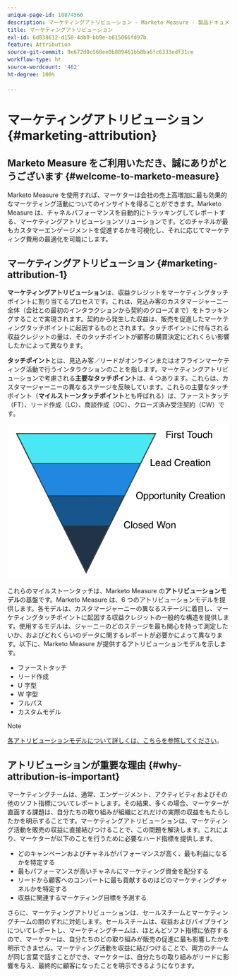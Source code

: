 ```yaml
---
unique-page-id: 18874566
description: マーケティングアトリビューション - Marketo Measure - 製品ドキュメント
title: マーケティングアトリビューション
exl-id: 6d838612-d158-4db0-bb9e-b615066fd97b
feature: Attribution
source-git-commit: 9e672d0c568ee0b889461bb8ba6fc6333edf31ce
workflow-type: ht
source-wordcount: '462'
ht-degree: 100%

---
```


# マーケティングアトリビューション {#marketing-attribution}

## Marketo Measure をご利用いただき、誠にありがとうございます {#welcome-to-marketo-measure}

Marketo Measure を使用すれば、マーケターは会社の売上高増加に最も効果的なマーケティング活動についてのインサイトを得ることができます。Marketo Measure は、チャネルパフォーマンスを自動的にトラッキングしてレポートする、マーケティングアトリビューションソリューションです。どのチャネルが最もカスタマーエンゲージメントを促進するかを可視化し、それに応じてマーケティング費用の最適化を可能にします。

## マーケティングアトリビューション {#marketing-attribution-1}

**マーケティングアトリビューション**&#x200B;は、収益クレジットをマーケティングタッチポイントに割り当てるプロセスです。これは、見込み客のカスタマージャーニー全体（会社との最初のインタラクションから契約のクローズまで）をトラッキングすることで実現されます。契約から発生した収益は、販売を促進したマーケティングタッチポイントに起因するものとされます。タッチポイントに付与される収益クレジットの量は、そのタッチポイントが顧客の購買決定にどれくらい影響したかによって異なります。

**タッチポイント**&#x200B;とは、見込み客／リードがオンラインまたはオフラインマーケティング活動で行うインタラクションのことを指します。マーケティングアトリビューションで考慮される&#x200B;**主要なタッチポイント**&#x200B;は、4 つあります。これらは、カスタマージャーニーの異なるステージを反映しています。これらの主要なタッチポイント（**マイルストーンタッチポイント**&#x200B;とも呼ばれる）は、ファーストタッチ（FT）、リード作成（LC）、商談作成（OC）、クローズ済み受注契約（CW）です。

![](assets/1.png)

これらのマイルストーンタッチは、Marketo Measure の&#x200B;**アトリビューションモデル**&#x200B;の基盤です。Marketo Measure は、6 つのアトリビューションモデルを提供します。各モデルは、カスタマージャーニーの異なるステージに着目し、マーケティングタッチポイントに起因する収益クレジットの一般的な構造を提供します。使用するモデルは、ジャーニーのどのステージを最も関心を持って測定したいか、およびどれくらいのデータに関するレポートが必要かによって異なります。以下に、Marketo Measure が提供するアトリビューションモデルを示します。

* ファーストタッチ
* リード作成
* U 字型
* W 字型
* フルパス
* カスタムモデル

>[!NOTE]
>
>[各アトリビューションモデルについて詳しくは、こちらを参照してください](/help/introduction-to-marketo-measure/overview-resources/marketo-measure-attribution-models.md)。

## アトリビューションが重要な理由 {#why-attribution-is-important}

マーケティングチームは、通常、エンゲージメント、アクティビティおよびその他のソフト指標についてレポートします。その結果、多くの場合、マーケターが直面する課題は、自分たちの取り組みが組織にどれだけの実際の収益をもたらしたかを明示することです。マーケティングアトリビューションは、マーケティング活動を販売の収益に直接結びつけることで、この問題を解決します。これにより、マーケターが以下のことを行うために必要なハード指標を提供します。

* どのキャンペーンおよびチャネルがパフォーマンスが高く、最も利益になるかを特定する
* 最もパフォーマンスが高いチャネルにマーケティング資金を配分する
* リードから顧客へのコンバートに最も貢献するのはどのマーケティングチャネルかを特定する
* 収益に関連するマーケティング目標を予測する

さらに、マーケティングアトリビューションは、セールスチームとマーケティングチームの間のずれに対処します。セールスチームは、収益およびパイプラインについてレポートし、マーケティングチームは、ほとんどソフト指標に依存するので、マーケターは、自分たちのどの取り組みが販売の促進に最も影響したかを明示できません。マーケティング活動を収益に結びつけることで、両方のチームが同じ言葉で話すことができ、マーケターは、自分たちの取り組みがリードに影響を与え、最終的に顧客になったことを明示できるようになります。
